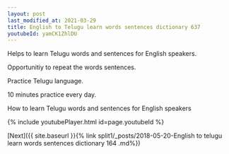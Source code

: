 ```yaml
---
layout: post
last_modified_at: 2021-03-29
title: English to Telugu learn words sentences dictionary 637 
youtubeId: yamCK1ZhlDU
---
```

 
 
Helps to learn Telugu words and sentences for English speakers.

Opportunitiy to repeat the words sentences. 

Practice Telugu language. 
 
10 minutes practice every day. 
 
How to learn Telugu words and sentences for English speakers 
 
{% include youtubePlayer.html id=page.youtubeId %}
 
 
[Next]({{ site.baseurl }}{% link  split1/_posts/2018-05-20-English to telugu learn words sentences dictionary 164 .md%})
 
